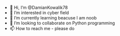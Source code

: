 - 👋 Hi, I’m @DamianKowalik78
- 👀 I’m interested in cyber field
- 🌱 I’m currently learning beacuse I am noob 
- 💞️ I’m looking to collaborate on Python programming
- 📫 How to reach me - please do


<!---
DamianKowalik78/DamianKowalik78 is a ✨ special ✨ repository because its `README.md` (this file) appears on your GitHub profile.
You can click the Preview link to take a look at your changes.
--->

